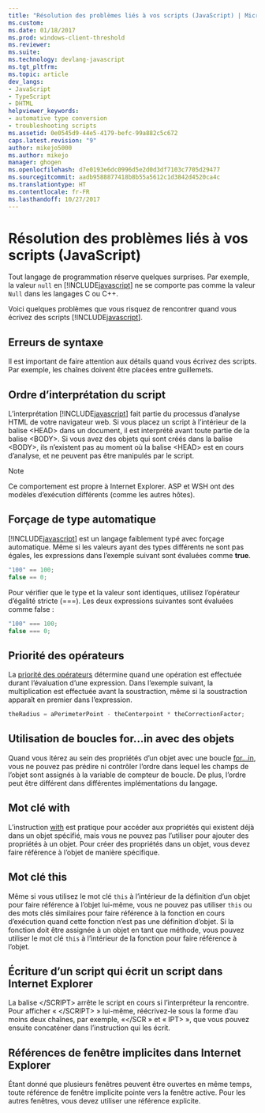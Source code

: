 ```yaml
---
title: "Résolution des problèmes liés à vos scripts (JavaScript) | Microsoft Docs"
ms.custom: 
ms.date: 01/18/2017
ms.prod: windows-client-threshold
ms.reviewer: 
ms.suite: 
ms.technology: devlang-javascript
ms.tgt_pltfrm: 
ms.topic: article
dev_langs:
- JavaScript
- TypeScript
- DHTML
helpviewer_keywords:
- automative type conversion
- troubleshooting scripts
ms.assetid: 0e0545d9-44e5-4179-befc-99a882c5c672
caps.latest.revision: "9"
author: mikejo5000
ms.author: mikejo
manager: ghogen
ms.openlocfilehash: d7e0193e6dc0996d5e2d0d3df7103c7705d29477
ms.sourcegitcommit: aadb9588877418b8b55a5612c1d3842d4520ca4c
ms.translationtype: HT
ms.contentlocale: fr-FR
ms.lasthandoff: 10/27/2017
---
```

# <a name="troubleshooting-your-scripts-javascript"></a>Résolution des problèmes liés à vos scripts (JavaScript)
Tout langage de programmation réserve quelques surprises. Par exemple, la valeur `null` en [!INCLUDE[javascript](../../javascript/includes/javascript-md.md)] ne se comporte pas comme la valeur `Null` dans les langages C ou C++.  
  
 Voici quelques problèmes que vous risquez de rencontrer quand vous écrivez des scripts [!INCLUDE[javascript](../../javascript/includes/javascript-md.md)].  
  
## <a name="syntax-errors"></a>Erreurs de syntaxe  
 Il est important de faire attention aux détails quand vous écrivez des scripts. Par exemple, les chaînes doivent être placées entre guillemets.  
  
## <a name="order-of-script-interpretation"></a>Ordre d’interprétation du script  
 L’interprétation [!INCLUDE[javascript](../../javascript/includes/javascript-md.md)] fait partie du processus d’analyse HTML de votre navigateur web. Si vous placez un script à l’intérieur de la balise \<HEAD> dans un document, il est interprété avant toute partie de la balise \<BODY>. Si vous avez des objets qui sont créés dans la balise \<BODY>, ils n’existent pas au moment où la balise \<HEAD> est en cours d’analyse, et ne peuvent pas être manipulés par le script.  
  
> [!NOTE]
>  Ce comportement est propre à Internet Explorer. ASP et WSH ont des modèles d’exécution différents (comme les autres hôtes).  
  
## <a name="automatic-type-coercion"></a>Forçage de type automatique  
 [!INCLUDE[javascript](../../javascript/includes/javascript-md.md)] est un langage faiblement typé avec forçage automatique. Même si les valeurs ayant des types différents ne sont pas égales, les expressions dans l’exemple suivant sont évaluées comme **true**.  
  
```JavaScript  
"100" == 100;  
false == 0;  
```  
  
 Pour vérifier que le type et la valeur sont identiques, utilisez l’opérateur d’égalité stricte (===). Les deux expressions suivantes sont évaluées comme false :  
  
```JavaScript  
"100" === 100;  
false === 0;  
```  
  
## <a name="operator-precedence"></a>Priorité des opérateurs  
 La [priorité des opérateurs](../../javascript/operator-subtractprecedence-javascript.md) détermine quand une opération est effectuée durant l’évaluation d’une expression. Dans l’exemple suivant, la multiplication est effectuée avant la soustraction, même si la soustraction apparaît en premier dans l’expression.  
  
```JavaScript  
theRadius = aPerimeterPoint - theCenterpoint * theCorrectionFactor;  
```  
  
## <a name="using-forin-loops-with-objects"></a>Utilisation de boucles for...in avec des objets  
 Quand vous itérez au sein des propriétés d’un objet avec une boucle [for...in](../../javascript/reference/for-dot-dot-dot-in-statement-javascript.md), vous ne pouvez pas prédire ni contrôler l’ordre dans lequel les champs de l’objet sont assignés à la variable de compteur de boucle. De plus, l’ordre peut être différent dans différentes implémentations du langage.  
  
## <a name="with-keyword"></a>Mot clé with  
 L’instruction [with](../../javascript/reference/with-statement-javascript.md) est pratique pour accéder aux propriétés qui existent déjà dans un objet spécifié, mais vous ne pouvez pas l’utiliser pour ajouter des propriétés à un objet. Pour créer des propriétés dans un objet, vous devez faire référence à l’objet de manière spécifique.  
  
## <a name="this-keyword"></a>Mot clé this  
 Même si vous utilisez le mot clé `this` à l’intérieur de la définition d’un objet pour faire référence à l’objet lui-même, vous ne pouvez pas utiliser `this` ou des mots clés similaires pour faire référence à la fonction en cours d’exécution quand cette fonction n’est pas une définition d’objet. Si la fonction doit être assignée à un objet en tant que méthode, vous pouvez utiliser le mot clé `this` à l’intérieur de la fonction pour faire référence à l’objet.  
  
## <a name="writing-a-script-that-writes-a-script-in-internet-explorer"></a>Écriture d’un script qui écrit un script dans Internet Explorer  
 La balise \</SCRIPT> arrête le script en cours si l’interpréteur la rencontre. Pour afficher « \</SCRIPT> » lui-même, réécrivez-le sous la forme d’au moins deux chaînes, par exemple, «\</SCR » et « IPT> », que vous pouvez ensuite concaténer dans l’instruction qui les écrit.  
  
## <a name="implicit-window-references-in-internet-explorer"></a>Références de fenêtre implicites dans Internet Explorer  
 Étant donné que plusieurs fenêtres peuvent être ouvertes en même temps, toute référence de fenêtre implicite pointe vers la fenêtre active. Pour les autres fenêtres, vous devez utiliser une référence explicite.